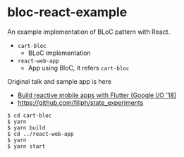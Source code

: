 # bloc-react-example

An example implementation of BLoC pattern with React.

- `cart-bloc`
  - BLoC implementation
- `react-web-app`
  - App using BloC, it refers `cart-bloc`

Original talk and sample app is here
- [Build reactive mobile apps with Flutter (Google I/O '18)](https://www.youtube.com/watch?v=RS36gBEp8OI)
- https://github.com/filiph/state_experiments

```
$ cd cart-bloc
$ yarn
$ yarn build
$ cd ../react-web-app
$ yarn
$ yarn start
```
